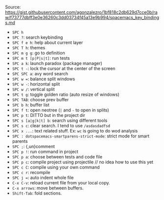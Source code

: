 Source:
https://gist.githubusercontent.com/agonzalezro/1bf818c2db629d7cce0b/raw/f73777dbff3e0e36260c3dd03734f45a13e9b994/spacemacs_key_bindings.md

- `SPC h`
- `SPC ?`: search keybinding
- `SPC f e h`: help about current layer
- `SPC T h`: themes
- `SPC m g g`: go to definition
- `SPC m t [p|P|s|t]`: run tests
- `SPC a k`: launch paradox (package manager)
- `SPC t -`:	lock the cursor at the center of the screen
- `SPC SPC a`: avy word search
- `SPC w =`:	balance split windows
- `SPC w -`: horizontal split
- `SPC w /`: vertical split
- `SPC t g`: toggle golden ratio (auto resize of windows)
- `SPC TAB`: choose prev buffer
- `SPC b h`: buffer list
- `SPC f t`: open neotree (`|` and `-` to open in splits)
- `SPC p t`: DITTO but in the project dir
- `SPC s [a|g|k|t] b`: search using different tools
- `SPC s c`: clear search. I tend to use `/asdasdadfsd`
- `SPC x ...`: text related stuff. Ex: `wc` is going to do wod analysis
- `SPC : dotspacemacs-smartparens-strict-mode`: strict mode for smart parents
- `SPC ;`: {,un}comment
- `SPC p !`: run command in project
- `SPC p a`: choose between tests and code file
- `SPC p c`: compile project using projectile // no idea how to use this yet
- `SPC c C`: compile using your own command
- `SPC c r`: recompile
- `SPC j =`: auto indent whole file
- `C-x C-v`: reload current file from your local copy. 
- `C-x arrows`: move between buffers.
- `Shift-Tab`: fold sections.
